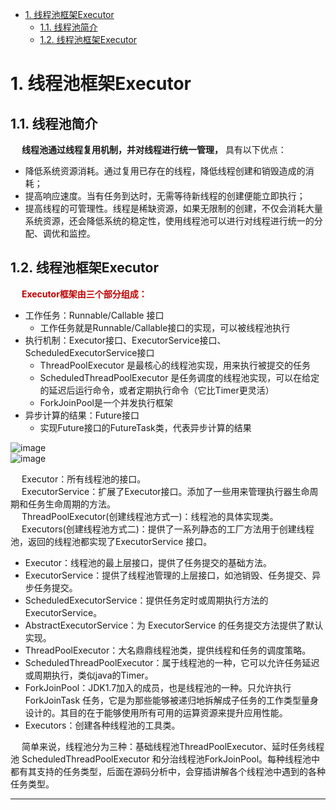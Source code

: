 
<!-- TOC -->

- [1. 线程池框架Executor](#1-线程池框架executor)
    - [1.1. 线程池简介](#11-线程池简介)
    - [1.2. 线程池框架Executor](#12-线程池框架executor)

<!-- /TOC -->


# 1. 线程池框架Executor
<!-- 

-->

## 1.1. 线程池简介
&emsp; **线程池通过线程复用机制，并对线程进行统一管理，** 具有以下优点：  

* 降低系统资源消耗。通过复用已存在的线程，降低线程创建和销毁造成的消耗；  
* 提高响应速度。当有任务到达时，无需等待新线程的创建便能立即执行；  
* 提高线程的可管理性。线程是稀缺资源，如果无限制的创建，不仅会消耗大量系统资源，还会降低系统的稳定性，使用线程池可以进行对线程进行统一的分配、调优和监控。  



## 1.2. 线程池框架Executor

&emsp; **<font color = "color">Executor框架由三个部分组成：</font>**  

* 工作任务：Runnable/Callable 接口
    * 工作任务就是Runnable/Callable接口的实现，可以被线程池执行
* 执行机制：Executor接口、ExecutorService接口、ScheduledExecutorService接口
    * ThreadPoolExecutor 是最核心的线程池实现，用来执行被提交的任务
    * ScheduledThreadPoolExecutor 是任务调度的线程池实现，可以在给定的延迟后运行命令，或者定期执行命令（它比Timer更灵活）
    * ForkJoinPool是一个并发执行框架
* 异步计算的结果：Future接口
    * 实现Future接口的FutureTask类，代表异步计算的结果


![image](http://182.92.69.8:8081/img/java/concurrent/threadPool-2.png)   
![image](http://182.92.69.8:8081/img/java/concurrent/threadPool-21.png)   


&emsp; Executor：所有线程池的接口。  
&emsp; ExecutorService：扩展了Executor接口。添加了一些用来管理执行器生命周期和任务生命周期的方法。  
&emsp; ThreadPoolExecutor(创建线程池方式一)：线程池的具体实现类。  
&emsp; Executors(创建线程池方式二)：提供了一系列静态的工厂方法用于创建线程池，返回的线程池都实现了ExecutorService 接口。  

* Executor：线程池的最上层接口，提供了任务提交的基础方法。  
* ExecutorService：提供了线程池管理的上层接口，如池销毁、任务提交、异步任务提交。  
* ScheduledExecutorService：提供任务定时或周期执行方法的 ExecutorService。  
* AbstractExecutorService：为 ExecutorService 的任务提交方法提供了默认实现。  
* ThreadPoolExecutor：大名鼎鼎线程池类，提供线程和任务的调度策略。  
* ScheduledThreadPoolExecutor：属于线程池的一种，它可以允许任务延迟或周期执行，类似java的Timer。  
* ForkJoinPool：JDK1.7加入的成员，也是线程池的一种。只允许执行 ForkJoinTask 任务，它是为那些能够被递归地拆解成子任务的工作类型量身设计的。其目的在于能够使用所有可用的运算资源来提升应用性能。  
* Executors：创建各种线程池的工具类。  

&emsp; 简单来说，线程池分为三种：基础线程池ThreadPoolExecutor、延时任务线程池 ScheduledThreadPoolExecutor 和分治线程池ForkJoinPool。每种线程池中都有其支持的任务类型，后面在源码分析中，会穿插讲解各个线程池中遇到的各种任务类型。  

---------


